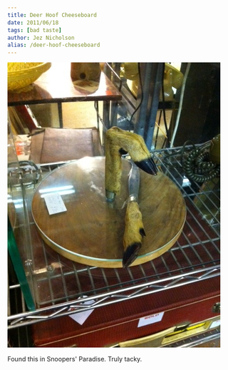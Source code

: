 ```yaml
---
title: Deer Hoof Cheeseboard
date: 2011/06/18
tags: [bad taste]
author: Jez Nicholson
alias: /deer-hoof-cheeseboard
---
```

<div class='p_embed p_image_embed'>
<a href="/media/getfile/files.posterous.com/jnicho02/OEaDWkCTgW614h5bFRFGerQmMB9Q6R6ZWHNb9cDsXMwQAKrjuyXU03bxUugN/photo.jpg"><img alt="Photo" height="640" src="/media/getfile/files.posterous.com/jnicho02/bp5PlD2iTVgaUctQYUwvCubxfd0O45N1qVdCn43ctAZZ1CoZAdZHSOsdANlr/photo.jpg.scaled.500.jpg" width="478" /></a>
</div>
<p>Found this in Snoopers' Paradise. Truly tacky.</p>
